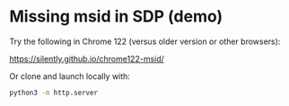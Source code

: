 # Missing msid in SDP (demo)

Try the following in Chrome 122 (versus older version or other browsers):

https://silently.github.io/chrome122-msid/

Or clone and launch locally with:

```sh
python3 -m http.server
```